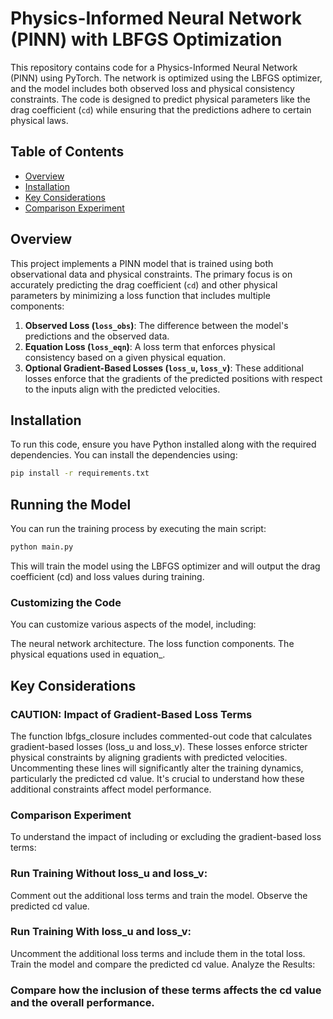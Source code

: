 # Physics-Informed Neural Network (PINN) with LBFGS Optimization

This repository contains code for a Physics-Informed Neural Network (PINN) using PyTorch. The network is optimized using the LBFGS optimizer, and the model includes both observed loss and physical consistency constraints. The code is designed to predict physical parameters like the drag coefficient (`cd`) while ensuring that the predictions adhere to certain physical laws.

## Table of Contents
- [Overview](#overview)
- [Installation](#installation)
- [Key Considerations](#key-considerations)
- [Comparison Experiment](#comparison-experiment)

## Overview

This project implements a PINN model that is trained using both observational data and physical constraints. The primary focus is on accurately predicting the drag coefficient (`cd`) and other physical parameters by minimizing a loss function that includes multiple components:

1. **Observed Loss (`loss_obs`)**: The difference between the model's predictions and the observed data.
2. **Equation Loss (`loss_eqn`)**: A loss term that enforces physical consistency based on a given physical equation.
3. **Optional Gradient-Based Losses (`loss_u`, `loss_v`)**: These additional losses enforce that the gradients of the predicted positions with respect to the inputs align with the predicted velocities.

## Installation

To run this code, ensure you have Python installed along with the required dependencies. You can install the dependencies using:

```bash
pip install -r requirements.txt
```

## Running the Model
You can run the training process by executing the main script:
```bash
python main.py
```

This will train the model using the LBFGS optimizer and will output the drag coefficient (cd) and loss values during training.

### Customizing the Code
You can customize various aspects of the model, including:

The neural network architecture.
The loss function components.
The physical equations used in equation_.

## Key Considerations
### CAUTION: Impact of Gradient-Based Loss Terms
The function lbfgs_closure includes commented-out code that calculates gradient-based losses (loss_u and loss_v). These losses enforce stricter physical constraints by aligning gradients with predicted velocities. Uncommenting these lines will significantly alter the training dynamics, particularly the predicted cd value. It's crucial to understand how these additional constraints affect model performance.

### Comparison Experiment
To understand the impact of including or excluding the gradient-based loss terms:

### Run Training Without loss_u and loss_v:

Comment out the additional loss terms and train the model.
Observe the predicted cd value.
### Run Training With loss_u and loss_v:

Uncomment the additional loss terms and include them in the total loss.
Train the model and compare the predicted cd value.
Analyze the Results:

### Compare how the inclusion of these terms affects the cd value and the overall performance.
